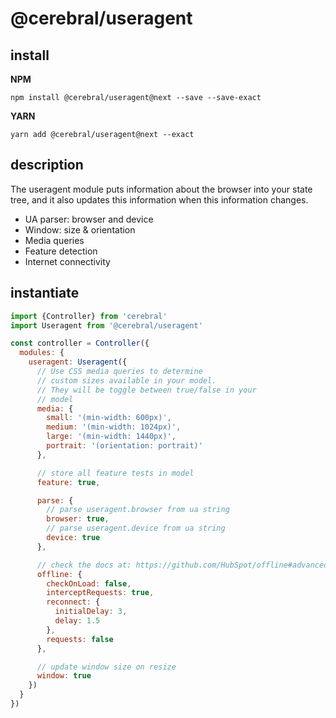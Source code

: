 # @cerebral/useragent

## install

**NPM**

`npm install @cerebral/useragent@next --save --save-exact`

**YARN**

`yarn add @cerebral/useragent@next --exact`

## description
The useragent module puts information about the browser into your state tree, and it also updates this information when this information changes.

- UA parser: browser and device
- Window: size & orientation
- Media queries
- Feature detection
- Internet connectivity

## instantiate

```js
import {Controller} from 'cerebral'
import Useragent from '@cerebral/useragent'

const controller = Controller({
  modules: {
    useragent: Useragent({
      // Use CSS media queries to determine
      // custom sizes available in your model.
      // They will be toggle between true/false in your
      // model
      media: {
        small: '(min-width: 600px)',
        medium: '(min-width: 1024px)',
        large: '(min-width: 1440px)',
        portrait: '(orientation: portrait)'
      },

      // store all feature tests in model
      feature: true,

      parse: {
        // parse useragent.browser from ua string
        browser: true,
        // parse useragent.device from ua string
        device: true
      },

      // check the docs at: https://github.com/HubSpot/offline#advanced
      offline: {
        checkOnLoad: false,
        interceptRequests: true,
        reconnect: {
          initialDelay: 3,
          delay: 1.5
        },
        requests: false
      },

      // update window size on resize
      window: true
    })
  }
})
```
